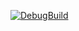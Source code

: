 [![DebugBuild](https://github.com/yuzurihakazuma/CG2_00_01/actions/workflows/DebugBuild.yml/badge.svg)](https://github.com/yuzurihakazuma/CG2_00_01/actions/workflows/DebugBuild.yml)
